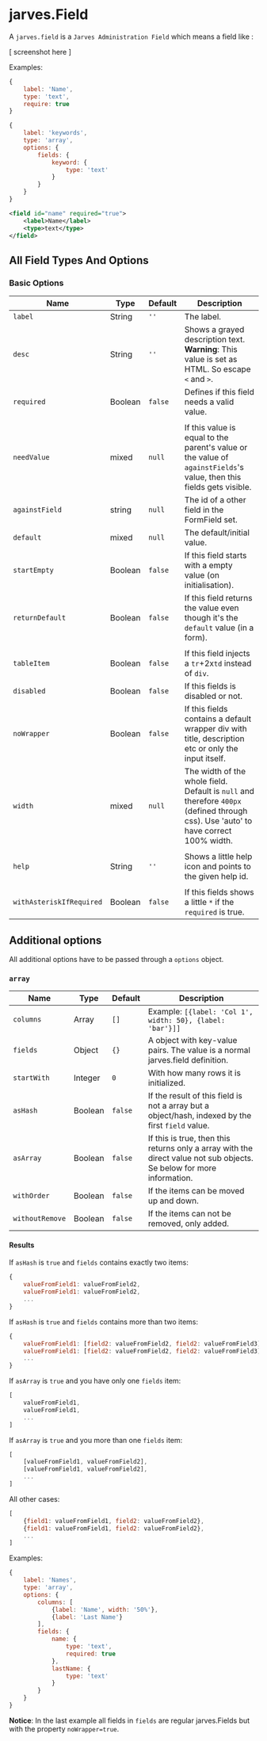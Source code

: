 jarves.Field
========


A `jarves.field` is a `Jarves Administration Field` which means a field like :

 [ screenshot here ]



Examples:

```javascript
{
    label: 'Name',
    type: 'text',
    require: true
}
```

```javascript
{
    label: 'keywords',
    type: 'array',
    options: {
        fields: {
            keyword: {
                type: 'text'
            }
        }
    }
}
```

```xml
<field id="name" required="true">
    <label>Name</label>
    <type>text</type>
</field>
```


## All Field Types And Options

### Basic Options

 Name            | Type    | Default | Description
-----------------|---------|---------|------------
 `label`         | String  | `''`    | The label.
 `desc`          | String  | `''`    | Shows a grayed description text. __Warning__: This value is set as HTML. So escape `<` and `>`.
 `required`      | Boolean | `false` | Defines if this field needs a valid value.
                 |         |         |
 `needValue`     | mixed   | `null`  | If this value is equal to the parent's value or the value of `againstFields`'s value, then this fields gets visible.
 `againstField`  | string  | `null`  | The id of a other field in the FormField set.
 `default`       | mixed   | `null`  | The default/initial value.
 `startEmpty`    | Boolean | `false` | If this field starts with a empty value (on initialisation).
 `returnDefault` | Boolean | `false` | If this field returns the value even though it's the `default` value (in a form).
                 |         |
 `tableItem`     | Boolean | `false` | If this field injects a `tr`+2x`td` instead of `div`.
 `disabled`      | Boolean | `false` | If this fields is disabled or not.
 `noWrapper`     | Boolean | `false` | If this fields contains a default wrapper div with title, description etc or only the input itself.
 `width`         | mixed   | `null`  | The width of the whole field. Default is `null` and therefore `400px` (defined through css). Use 'auto' to have correct 100% width.
                 |         |
 `help`          | String  | `''`    | Shows a little help icon and points to the given help id.
                 |         |         |
 `withAsteriskIfRequired` | Boolean | `false` | If this fields shows a little `*` if the `required` is true.


## Additional options

All additional options have to be passed through a `options` object.

### `array`

 Name            | Type    | Default | Description
-----------------|---------|---------|------------
 `columns`       | Array   | `[]`    | Example: `[{label: 'Col 1', width: 50}, {label: 'bar'}]]`
 `fields`        | Object  | `{}`    | A object with key-value pairs. The value is a normal jarves.field definition.
 `startWith`     | Integer | `0`     | With how many rows it is initialized.
 `asHash`        | Boolean | `false` | If the result of this field is not a array but a object/hash, indexed by the first `field` value.
 `asArray`       | Boolean | `false` | If this is true, then this returns only a array with the direct value not sub objects. Se below for more information.
 `withOrder`     | Boolean | `false` | If the items can be moved up and down.
 `withoutRemove` | Boolean | `false` | If the items can not be removed, only added.

#### Results

If `asHash` is `true` and `fields` contains exactly two items:
```javascript
{
    valueFromField1: valueFromField2,
    valueFromField1: valueFromField2,
    ...
}
```

If `asHash` is `true` and `fields` contains more than two items:
```javascript
{
    valueFromField1: [field2: valueFromField2, field2: valueFromField3],
    valueFromField1: [field2: valueFromField2, field2: valueFromField3],
    ...
}
```

If `asArray` is `true` and you have only one `fields` item:
```javascript
[
    valueFromField1,
    valueFromField1,
    ...
]
```

If `asArray` is `true` and you more than one `fields` item:
```javascript
[
    [valueFromField1, valueFromField2],
    [valueFromField1, valueFromField2],
    ...
]
```

All other cases:
```javascript
[
    {field1: valueFromField1, field2: valueFromField2},
    {field1: valueFromField1, field2: valueFromField2},
    ...
]
```

Examples:

```javascript
{
    label: 'Names',
    type: 'array',
    options: {
        columns: [
            {label: 'Name', width: '50%'},
            {label: 'Last Name'}
        ],
        fields: {
            name: {
                type: 'text',
                required: true
            },
            lastName: {
                type: 'text'
            }
        }
    }
}
```

__Notice__: In the last example all fields in `fields` are regular jarves.Fields but with the property `noWrapper=true`.